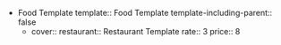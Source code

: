 - Food Template
  template:: Food Template
  template-including-parent:: false
	- cover::
	  restaurant:: Restaurant Template
	  rate:: 3
	  price:: 8